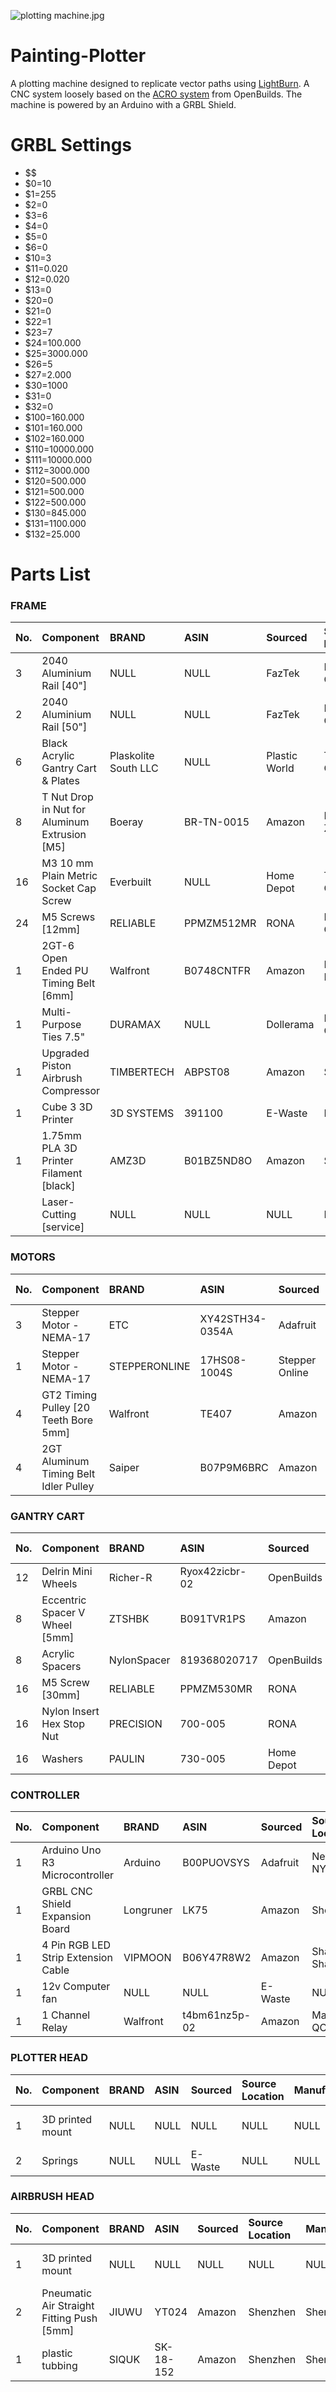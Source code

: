 ![plotting machine.jpg](https://github.com/badalmer/NoiseBench/blob/master/plotting%20machine.jpg)

# Painting-Plotter
A plotting machine designed to replicate vector paths using [LightBurn](https://lightburnsoftware.com/). A CNC system loosely based on the [ACRO system](https://openbuilds.com/builds/openbuilds-acro-system.5416/) from OpenBuilds. The machine is 
powered by an Arduino with a GRBL Shield.

# GRBL Settings
- $$
- $0=10
- $1=255
- $2=0
- $3=6
- $4=0
- $5=0
- $6=0
- $10=3
- $11=0.020
- $12=0.020
- $13=0
- $20=0
- $21=0
- $22=1
- $23=7
- $24=100.000
- $25=3000.000
- $26=5
- $27=2.000
- $30=1000
- $31=0
- $32=0
- $100=160.000
- $101=160.000
- $102=160.000
- $110=10000.000
- $111=10000.000
- $112=3000.000
- $120=500.000
- $121=500.000
- $122=500.000
- $130=845.000
- $131=1100.000
- $132=25.000

# Parts List

### FRAME
|	No.	|	Component	|	BRAND	|	ASIN	|	Sourced	|	Source Location	|	Manufactured	|	Price	|	TOTAL	|	Notes	|
|	:---	|	:---	|	:---	|	:---	|	:---	|	:---	|	:---	|	---:	|	---:	|	:---	|
|	3	|	2040 Aluminium Rail [40"]	|	NULL	|	NULL	|	FazTek	|	Montreal, QC	|	Newnan, GA	|	$11.27	|	$33.81	|		|
|	2	|	2040 Aluminium Rail [50"]	|	NULL	|	NULL	|	FazTek	|	Montreal, QC	|	Newnan, GA	|	$13.43	|	$26.86	|		|
|	6	|	Black Acrylic Gantry Cart & Plates	|	Plaskolite South LLC	|	NULL	|	Plastic World	|	Toronto, ON	|	Olive Branch, MS	|	$11.00	|	$11.00	|	Designed and Lasercut by me	|
|	8	|	T Nut Drop in Nut for Aluminum Extrusion [M5]	|	Boeray	|	BR-TN-0015	|	Amazon	|	Ningbo, Zhejiang	|	Ningbo, Zhejiang	|	$13.52	|	$13.52	|	50 Pack	|
|	16	|	M3 10 mm Plain Metric Socket Cap Screw	|	Everbuilt	|	NULL	|	Home Depot	|	Toronto, ON	|	Austin, TX	|	$0.82	|	$4.10	|	3 Pack	|
|	24	|	M5 Screws [12mm]	|	RELIABLE	|	PPMZM512MR	|	RONA	|	Montreal, ON	|	Longueil, QC	|	$3.29	|	$13.16	|	7 Pack	|
|	1	|	2GT-6 Open Ended PU Timing Belt [6mm]	|	Walfront	|	B0748CNTFR	|	Amazon	|	Lewes, DE	|	Lewes, DE	|	$20.79	|	$20.79	|		|
|	1	|	Multi-Purpose Ties 7.5"	|	DURAMAX	|	NULL	|	Dollerama	|	Montreal, ON	|	Shenzhen	|	$1.25	|		|	40 Pack	|
|	1	|	Upgraded Piston Airbrush Compressor 	|	‎TIMBERTECH	|	‎ABPST08	|	Amazon	|	Shenzhen	|	Shenzhen	|	$166.94	|	$166.94	|		|
|	1	|	Cube 3 3D Printer	|	3D SYSTEMS	|	391100	|	E-Waste	|	NULL	|	Rock Hill, SC	|		|		|		|
|	1	|	1.75mm PLA 3D Printer Filament [black]	|	AMZ3D	|	B01BZ5ND8O	|	Amazon	|	Shenzhen	|	Shenzhen	|	$29.99	|	$29.99	|		|
|		|	Laser-Cutting [service]	|	NULL	|	NULL	|	NULL	|	NULL	|	NULL	|		|		|	Cut by Concordia FABLAB	|

### MOTORS
|	No.	|	Component	|	BRAND	|	ASIN	|	Sourced	|	Source Location	|	Manufactured	|	Price	|	TOTAL	|	Notes	|
|	:---	|	:---	|	:---	|	:---	|	:---	|	:---	|	:---	|	---:	|	---:	|	:---	|
|	3	|	Stepper Motor - NEMA-17	|	ETC	|	XY42STH34-0354A	|	Adafruit	|	New York, NY	|	Foshan, Guangdong	|	$14.00	|	$42.00	|		|
|	1	|	Stepper Motor - NEMA-17	|	STEPPERONLINE	|	17HS08-1004S	|	Stepper Online	|	Jiangning, Nanjing City	|	Jiangning, Nanjing City	|	$8.36	|	$8.36	|		|
|	4	|	GT2 Timing Pulley [20 Teeth Bore 5mm]	|	Walfront	|	TE407	|	Amazon	|	Mascouche, QC	|	Lewes, DE	|	$1.75	|	$7.00	|		|
|	4	|	2GT Aluminum Timing Belt Idler Pulley	|	Saiper	|	B07P9M6BRC	|	Amazon	|	Asia	|	Navi Mumbai, Maharashtra	|	$11.46	|	$11.46	|	5 Pack	|

### GANTRY CART
|	No.	|	Component	|	BRAND	|	ASIN	|	Sourced	|	Source Location	|	Manufactured	|	Price	|	TOTAL	|	Notes	|
|	:---	|	:---	|	:---	|	:---	|	:---	|	:---	|	:---	|	---:	|	---:	|	:---	|
|	12	|	Delrin Mini Wheels	|	‎Richer-R	|	Ryox42zicbr-02	|	OpenBuilds	|	Zephyrhills, Florida	|	Unknown	|	$14.99		$29.98	|	10 Pack	|
|	8	|	Eccentric Spacer V Wheel [5mm]	|	ZTSHBK	|	B091TVR1PS	|	Amazon	|	Shanghang	|	Shanghang	|	16.68		16.68	|	10 Pack	|
|	8	|	Acrylic Spacers	|	NylonSpacer	|	819368020717	|	OpenBuilds	|	Zephyrhills, Florida	|	Unknown	|	$2.09		$2.09	|	10 Pack	|
|	16	|	M5 Screw [30mm]	|	RELIABLE	|	PPMZM530MR	|	RONA	|	Montreal, QC	|	Longueuil, QC	|	$3.29		$9.87	|	5 Pack	|
|	16	|	Nylon Insert Hex Stop Nut	|	PRECISION	|	700-005	|	RONA	|	Montreal, QC	|	Longueuil, QC	|	$21.59		$21.59	|	100 Pack	|
|	16	|	Washers	|	PAULIN	|	730-005	|	Home Depot	|	Montreal, QC	|	Milton, ON	|	$0.11		$1.76	|		|

### CONTROLLER
|	No.	|	Component	|	BRAND	|	ASIN	|	Sourced	|	Source Location	|	Manufactured	|	Price	|	TOTAL	|	Notes	|
|	:---	|	:---	|	:---	|	:---	|	:---	|	:---	|	:---	|	---:	|	---:	|	:---	|
|	1	|	Arduino Uno R3 Microcontroller	|	‎Arduino	|	‎B00PUOVSYS	|	Adafruit	|	New York, NY	|	Scarmagno, Italy	|	$22.50		$22.50	|		|
|	1	|	GRBL CNC Shield Expansion Board	|	Longruner	|	LK75	|	Amazon	|	Shenzhen	|	Shenzhen	|	$29.29		$29.29	|		|
|	1	|	4 Pin RGB LED Strip Extension Cable	|	VIPMOON	|	B06Y47R8W2	|	Amazon	|	Shanghai, Shanghai	|	Shenzhen	|	$13.99		$13.99	|	10 Feet	|
|	1	|	12v Computer fan	|	NULL	|	NULL	|	E-Waste	|	NULL	|	NULL	|				|	Recycled	|
|	1	|	1 Channel Relay	|	Walfront	|	t4bm61nz5p-02	|	Amazon	|	Mascouche, QC	|	Lewes, DE	|	$8.89		$8.89	|		|

### PLOTTER HEAD
|	No.	|	Component	|	BRAND	|	ASIN	|	Sourced	|	Source Location	|	Manufactured	|	Price	|	TOTAL	|	Notes	|
|	:---	|	:---	|	:---	|	:---	|	:---	|	:---	|	:---	|	---:	|	---:	|	:---	|
|	1	|	3D printed mount	|	NULL	|	NULL	|	NULL	|	NULL	|	NULL	|				|	3D Printed by Me	|
|	2	|	Springs	|	NULL	|	NULL	|	E-Waste	|	NULL	|	NULL	|				|	Recycled	|

### AIRBRUSH HEAD
|	No.	|	Component	|	BRAND	|	ASIN	|	Sourced	|	Source Location	|	Manufactured	|	Price	|	TOTAL	|	Notes	|
|	:---	|	:---	|	:---	|	:---	|	:---	|	:---	|	:---	|	---:	|	---:	|	:---	|
|	1	|	3D printed mount	|	NULL	|	NULL	|	NULL	|	NULL	|	NULL	|				|	3D Printed by Me	|
|	2	|	Pneumatic Air Straight Fitting Push [5mm]	|	JIUWU	|	YT024	|	Amazon	|	Shenzhen	|	Shenzhen	|	$7.99		$7.99	|	5 Pack	|
|	1	|	plastic tubbing	|	SIQUK	|	SK-18-152	|	Amazon	|	Shenzhen	|	Shenzhen	|	$15.99		$15.99	|	5 Feet	|
